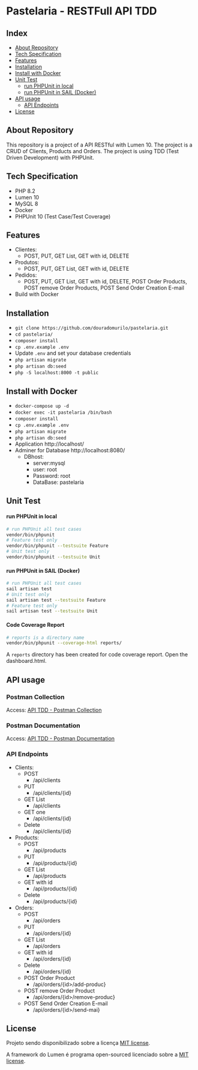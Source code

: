 # Pastelaria - RESTFull API TDD

## Index

- [About Repository](#about-repository)
- [Tech Specification](#tech-specification)
- [Features](#features)
- [Installation](#installation)
- [Install with Docker](#install-with-docker)
- [Unit Test](#unit-test)
    - [run PHPUnit in local](#run-phpunit-in-local)
    - [run PHPUnit in SAIL (Docker)](#run-phpunit-in-sail-docker)
- [API usage](#api-usage)
    - [API Endpoints](#api-endpoints)
- [License](#license)



## About Repository<a name="about-repository"></a>

This repository is a project of a API RESTful with Lumen 10. 
The project is a CRUD of Clients, Products and Orders. 
The project is using TDD (Test Driven Development) with PHPUnit.

## Tech Specification <a name="tech-specification"></a>

- PHP 8.2
- Lumen 10
- MySQL 8
- Docker
- PHPUnit 10 (Test Case/Test Coverage)

## Features <a name="features"></a>

- Clientes:
  - POST, PUT, GET List, GET with id, DELETE
- Produtos:
  - POST, PUT, GET List, GET with id, DELETE
- Pedidos:
  - POST, PUT, GET List, GET with id, DELETE, POST Order Products, POST remove Order Products, POST Send Order Creation E-mail
- Build with Docker

## Installation <a name="installation"></a>

- `git clone https://github.com/douradomurilo/pastelaria.git`
- `cd pastelaria/`
- `composer install`
- `cp .env.example .env`
- Update `.env` and set your database credentials
- `php artisan migrate`
- `php artisan db:seed`
- `php -S localhost:8000 -t public`

## Install with Docker <a name="install-with-docker"></a>

- `docker-compose up -d`
- `docker exec -it pastelaria /bin/bash`
- `composer install`
- `cp .env.example .env`
- `php artisan migrate`
- `php artisan db:seed`
- Application http://localhost/
- Adminer for Database http://localhost:8080/
  - DBhost: 
    - server:mysql
    - user: root
    - Password: root
    - DataBase: pastelaria

## Unit Test <a name="unit-test"></a>

#### run PHPUnit in local <a name="run-phpunit-in-local"></a>

```bash
# run PHPUnit all test cases
vendor/bin/phpunit
# Feature test only
vendor/bin/phpunit --testsuite Feature
# Unit test only
vendor/bin/phpunit --testsuite Unit
```

#### run PHPUnit in SAIL (Docker) <a name="run-phpunit-in-sail-docker"></a>
```bash
# run PHPUnit all test cases
sail artisan test
# Unit test only
sail artisan test --testsuite Feature
# Feature test only
sail artisan test --testsuite Unit
```

#### Code Coverage Report <a name="code-coverage-report"></a>

```bash
# reports is a directory name
vendor/bin/phpunit --coverage-html reports/
```
A `reports` directory has been created for code coverage report. Open the dashboard.html.

## API usage <a name="api-usage"></a>

### Postman Collection <a name="postman-collection"></a>

Access: [API TDD - Postman Collection](https://www.postman.com/pastelaria-api-restfull-tdd/workspace/pastelaria)

### Postman Documentation <a name="postman-documentation"></a>

Access: [API TDD - Postman Documentation](https://documenter.getpostman.com/view/5349883/2s93sdYC8z)

### API Endpoints <a name="api-endpoints"></a>

- Clients:
  - POST
    - /api/clients
  - PUT
    - /api/clients/{id}
  - GET List
    - /api/clients
  - GET one
    - /api/clients/{id}
  - Delete
    - /api/clients/{id}
- Products:
  - POST
    - /api/products
  - PUT
    - /api/products/{id}
  - GET List
    - /api/products
  - GET with id
    - /api/products/{id}
  - Delete
    - /api/products/{id}
- Orders:
  - POST
    - /api/orders
  - PUT
    - /api/orders/{id}
  - GET List
    - /api/orders
  - GET with id
    - /api/orders/{id}
  - Delete
    - /api/orders/{id}
  - POST Order Product
    - /api/orders/{id>/add-produc}
  - POST remove Order Product
    - /api/orders/{id>/remove-produc}
  - POST Send Order Creation E-mail
    - /api/orders/{id>/send-mai}


## License <a name="license"></a>

Projeto sendo disponibilizado sobre a licença [MIT license](https://opensource.org/licenses/MIT).

A framework do Lumen é programa open-sourced licenciado sobre a [MIT license](https://opensource.org/licenses/MIT).